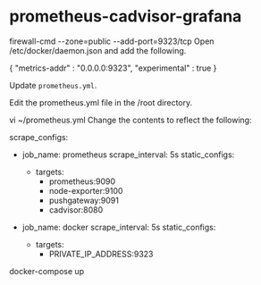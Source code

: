 # prometheus-cadvisor-grafana



firewall-cmd --zone=public --add-port=9323/tcp
Open /etc/docker/daemon.json and add the following.

{
  "metrics-addr" : "0.0.0.0:9323",
  "experimental" : true
}


Update `prometheus.yml`.

Edit the prometheus.yml file in the /root directory.

vi ~/prometheus.yml
Change the contents to reflect the following:

scrape_configs:
  - job_name: prometheus
    scrape_interval: 5s
    static_configs:
    - targets:
      - prometheus:9090
      - node-exporter:9100
      - pushgateway:9091
      - cadvisor:8080

  - job_name: docker
    scrape_interval: 5s
    static_configs:
    - targets:
      - PRIVATE_IP_ADDRESS:9323



docker-compose up
